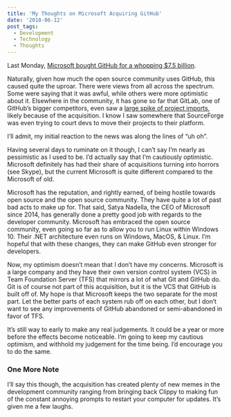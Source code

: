 ```yaml
---
title: 'My Thoughts on Microsoft Acquiring GitHub'
date: '2018-06-12'
post_tags:
  - Development
  - Technology
  - Thoughts
---
```


Last Monday, [Microsoft bought GitHub for a whopping $7.5 billion](https://www.theverge.com/2018/6/4/17422788/microsoft-github-acquisition-official-deal).
<!-- excerpt -->

Naturally, given how much the open source community uses GitHub, this caused quite the uproar. There were views from all across the spectrum. Some were saying that it was awful, while others were more optimistic about it. Elsewhere in the community, it has gone so far that GitLab, one of GitHub’s bigger competitors, even saw a [large spike of project imports](https://monitor.gitlab.net/dashboard/db/github-importer?orgId=1), likely because of the acquisition. I know I saw somewhere that SourceForge was even trying to court devs to move their projects to their platform.

I’ll admit, my initial reaction to the news was along the lines of “uh oh”.

Having several days to ruminate on it though, I can’t say I’m nearly as pessimistic as I used to be. I’d actually say that I’m cautiously optimistic. Microsoft definitely has had their share of acquisitions turning into horrors (see Skype), but the current Microsoft is quite different compared to the Microsoft of old.

Microsoft has the reputation, and rightly earned, of being hostile towards open source and the open source community. They have quite a lot of past bad acts to make up for. That said, Satya Nadella, the CEO of Microsoft since 2014, has generally done a pretty good job with regards to the developer community. Microsoft has embraced the open source community, even going so far as to allow you to run Linux within Windows 10. Their .NET architecture even runs on Windows, MacOS, & Linux. I’m hopeful that with these changes, they can make GitHub even stronger for developers.

Now, my optimism doesn’t mean that I don’t have my concerns. Microsoft is a large company and they have their own version control system (VCS) in Team Foundation Server (TFS) that mirrors a lot of what Git and GitHub do. Git is of course not part of this acquisition, but it is the VCS that GitHub is built off of. My hope is that Microsoft keeps the two separate for the most part. Let the better parts of each system rub off on each other, but I don’t want to see any improvements of GitHub abandoned or semi-abandoned in favor of TFS.

It’s still way to early to make any real judgements. It could be a year or more before the effects become noticeable. I’m going to keep my cautious optimism, and withhold my judgement for the time being. I’d encourage you to do the same.

### One More Note

I’ll say this though, the acquisition has created plenty of new memes in the development community ranging from bringing back Clippy to making fun of the constant annoying prompts to restart your computer for updates. It’s given me a few laughs.
